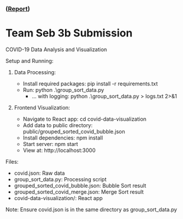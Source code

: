 ###  ([Report](/report.pdf))

# Team Seb 3b Submission
COVID-19 Data Analysis and Visualization

Setup and Running:

1. Data Processing:
	- Install required packages: pip install -r requirements.txt
	- Run:  python .\group_sort_data.py
  	  - ... with logging:  python .\group_sort_data.py > logs.txt 2>&1

2. Frontend Visualization:
	- Navigate to React app: cd covid-data-visualization
	- Add data to public directory: public/grouped_sorted_covid_bubble.json
	- Install dependencies: npm install
	- Start server: npm start
	- View at: http://localhost:3000

Files:
- covid.json: Raw data
- group_sort_data.py: Processing script
- grouped_sorted_covid_bubble.json: Bubble Sort result
- grouped_sorted_covid_merge.json: Merge Sort result
- covid-data-visualization/: React app

Note: Ensure covid.json is in the same directory as group_sort_data.py